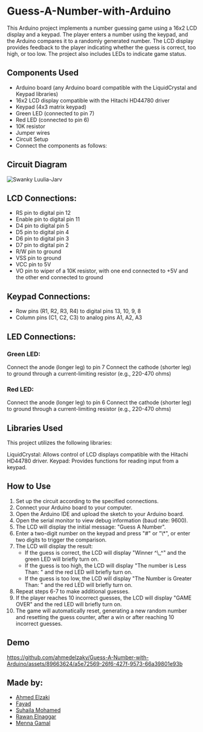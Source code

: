 # Guess-A-Number-with-Arduino

This Arduino project implements a number guessing game using a 16x2 LCD display and a keypad. The player enters a number using the keypad, and the Arduino compares it to a randomly generated number. The LCD display provides feedback to the player indicating whether the guess is correct, too high, or too low. The project also includes LEDs to indicate game status.

## Components Used

<ul>
<li>Arduino board (any Arduino board compatible with the LiquidCrystal and Keypad libraries)
<li>16x2 LCD display compatible with the Hitachi HD44780 driver
<li>Keypad (4x3 matrix keypad)
<li>Green LED (connected to pin 7)
<li>Red LED (connected to pin 6)
<li>10K resistor
<li>Jumper wires
<li>Circuit Setup
<li>Connect the components as follows:
</ul>

## Circuit Diagram

![Swanky Luulia-Jarv](https://github.com/ahmedelzaky/Guess-A-Number-with-Arduino/assets/89663624/bf38779c-ccb6-4f2e-8219-bfe8fe22ab61)


## LCD Connections:

<ul>
<li>RS pin to digital pin 12
<li>Enable pin to digital pin 11
<li>D4 pin to digital pin 5
<li>D5 pin to digital pin 4
<li>D6 pin to digital pin 3
<li>D7 pin to digital pin 2
<li>R/W pin to ground
<li>VSS pin to ground
<li>VCC pin to 5V
<li>VO pin to wiper of a 10K resistor, with one end connected to +5V and the other end connected to ground
</ul>

## Keypad Connections:

<ul>
<li>Row pins (R1, R2, R3, R4) to digital pins 13, 10, 9, 8
<li>Column pins (C1, C2, C3) to analog pins A1, A2, A3
</ul>

## LED Connections:

### Green LED:

Connect the anode (longer leg) to pin 7
Connect the cathode (shorter leg) to ground through a current-limiting resistor (e.g., 220-470 ohms)

### Red LED:

Connect the anode (longer leg) to pin 6
Connect the cathode (shorter leg) to ground through a current-limiting resistor (e.g., 220-470 ohms)

## Libraries Used

This project utilizes the following libraries:

LiquidCrystal: Allows control of LCD displays compatible with the Hitachi HD44780 driver.
Keypad: Provides functions for reading input from a keypad.

## How to Use

<ol>
<li>Set up the circuit according to the specified connections.
<li>Connect your Arduino board to your computer.
<li>Open the Arduino IDE and upload the sketch to your Arduino board.
<li>Open the serial monitor to view debug information (baud rate: 9600).
<li>The LCD will display the initial message: "Guess A Number".
<li>Enter a two-digit number on the keypad and press "#" or "\*", or enter two digits to trigger the comparison.
<li>The LCD will display the result:
<ul>
<li>If the guess is correct, the LCD will display "Winner ^\_^" and the green LED will briefly turn on.
<li>If the guess is too high, the LCD will display "The number is Less Than: <guess>" and the red LED will briefly turn on.
<li>If the guess is too low, the LCD will display "The Number is Greater Than: <guess>" and the red LED will briefly turn on.
</ul>
<li>Repeat steps 6-7 to make additional guesses.
<li>If the player reaches 10 incorrect guesses, the LCD will display "GAME OVER" and the red LED will briefly turn on.
<li>The game will automatically reset, generating a new random number and resetting the guess counter, after a win or after reaching 10 incorrect guesses.
</ol>

  
## Demo
  
https://github.com/ahmedelzaky/Guess-A-Number-with-Arduino/assets/89663624/a5e72569-26f6-427f-9573-66a39801e93b

 
## Made by:
<ul>
  <li><a href="https://github.com/ahmedelzaky">Ahmed Elzaki
  <li><a href="https://github.com/0xAMF?tab=following">Fayad 
  <li><a href="https://github.com/suhailamohamed21">Suhaila Mohamed
  <li><a href="https://github.com/rwnmtwly">Rawan Elnaggar 
  <li><a href="https://github.com/Mennagamal272">Menna Gamal 
</ul>
  
